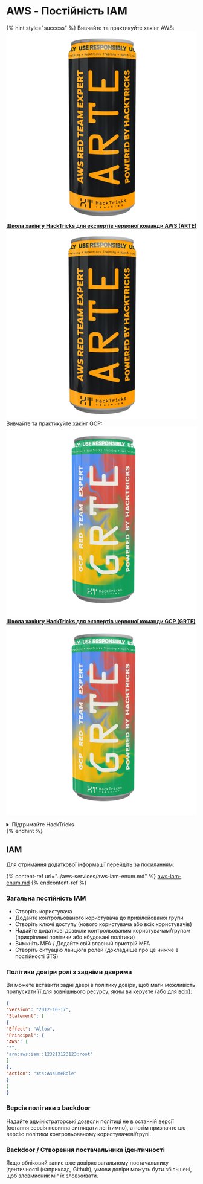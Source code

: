 # AWS - Постійність IAM

{% hint style="success" %}
Вивчайте та практикуйте хакінг AWS: <img src="/.gitbook/assets/image.png" alt="" data-size="line">[**Школа хакінгу HackTricks для експертів червоної команди AWS (ARTE)**](https://training.hacktricks.xyz/courses/arte)<img src="/.gitbook/assets/image.png" alt="" data-size="line">\
Вивчайте та практикуйте хакінг GCP: <img src="/.gitbook/assets/image (2).png" alt="" data-size="line">[**Школа хакінгу HackTricks для експертів червоної команди GCP (GRTE)**<img src="/.gitbook/assets/image (2).png" alt="" data-size="line">](https://training.hacktricks.xyz/courses/grte)

<details>

<summary>Підтримайте HackTricks</summary>

* Перевірте [**плани підписки**](https://github.com/sponsors/carlospolop)!
* **Приєднуйтесь до** 💬 [**групи Discord**](https://discord.gg/hRep4RUj7f) або [**групи Telegram**](https://t.me/peass) або **слідкуйте** за нами на **Twitter** 🐦 [**@hacktricks\_live**](https://twitter.com/hacktricks\_live)**.**
* **Поширюйте хакінг-прийоми, надсилаючи PR до** [**HackTricks**](https://github.com/carlospolop/hacktricks) та [**HackTricks Cloud**](https://github.com/carlospolop/hacktricks-cloud) репозиторіїв на GitHub.

</details>
{% endhint %}

## IAM

Для отримання додаткової інформації перейдіть за посиланням:

{% content-ref url="../aws-services/aws-iam-enum.md" %}
[aws-iam-enum.md](../aws-services/aws-iam-enum.md)
{% endcontent-ref %}

### Загальна постійність IAM

* Створіть користувача
* Додайте контрольованого користувача до привілейованої групи
* Створіть ключі доступу (нового користувача або всіх користувачів)
* Надайте додаткові дозволи контрольованим користувачам/групам (прикріплені політики або вбудовані політики)
* Вимкніть MFA / Додайте свій власний пристрій MFA
* Створіть ситуацію ланцюга ролей (докладніше про це нижче в постійності STS)

### Політики довіри ролі з задніми дверима

Ви можете вставити задні двері в політику довіри, щоб мати можливість припускати її для зовнішнього ресурсу, яким ви керуєте (або для всіх):
```json
{
"Version": "2012-10-17",
"Statement": [
{
"Effect": "Allow",
"Principal": {
"AWS": [
"*",
"arn:aws:iam::123213123123:root"
]
},
"Action": "sts:AssumeRole"
}
]
}
```
### Версія політики з backdoor

Надайте адміністраторські дозволи політиці не в останній версії (остання версія повинна виглядати легітимно), а потім призначте цю версію політики контрольованому користувачеві/групі.

### Backdoor / Створення постачальника ідентичності

Якщо обліковий запис вже довіряє загальному постачальнику ідентичності (наприклад, Github), умови довіри можуть бути збільшені, щоб зловмисник міг їх зловживати.

